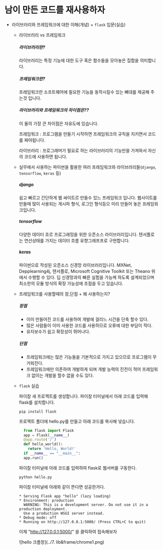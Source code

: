# 남이 만든 코드를 재사용하자 
+ 라이브러리와 프레임워크에 대한 이해(개념) + `flask` 입문(실습)

  - 라이브러리 vs 프레임워크
    ##### 라이브러리란?
    라이브러리는 특정 기능에 대한 도구 혹은 함수들을 모아놓은 집합을 의미합니다.
    ##### 프레임워크란?
    프레임워크란 소프트웨어에 필요한 기능을 동작시킬수 있는 뼈대를 제공해 주는것 입니다.
    ##### 라이브러리와 프레임워크의 차이점은??
    이 둘의 가장 큰 차이점은 자유도에 있습니다.
    
      프레임워크 : 프로그램을 만들기 시작하면 프레임워크의 규칙을 지키면서 코드를 짜야됩니다.
      
      라이브러리 : 프로그래머가 필요로 하는 라이브러리의 기능만을 가져와서 자신의 코드에 사용하면 됩니다.
    
    
  - 실무에서 사용하는 파이썬을 활용한 여러 프레임워크와 라이브러리들(`django`, `tensorflow`, `keras` 등)
    ##### django
    쉽고 빠르고 간단하게 웹 싸이트르 만들수 있느 프레임워크 입니다.
    웹사이트를 만들때 많이 사용되는 게시파 형식, 로그인 형식등으 미리 만들어 놓은 프레임워크입니다.
    
    ##### tensorflow
    다양한 데이터 흐르 프로그래밍을 위한 오픈소스 라이브러리입니다.
    텐서플로는 연산상태를 가지는 데이터 흐름 유향그래프프로 구현합니다.
    
    ##### keras
    파이썬으로 작성된 오픈소스 신경망 라이브러리입니다.
    MXNet, Depplearning4j, 텐서플로, Microsoft Cognitive Toolkit 또는 Theano 위에서 수행할 수 있다.
    딥 신경망과의 빠른 실험을 가능케 하도록 설계되었으며 최소한의 모듈 방식의 확장 가능성에 초점을 두고 있습니다.
    
    
  - 프레임워크를 사용할때의 장,단점 + 왜 사용하는지?
     ##### 장점
     * 이미 만들어진 코드를 사용하여 개발에 걸리느 시간을 단축 할수 있다.
     * 많은 사람들이 이미 사용한 코드를 사용하므로 오류에 대한 부담이 적다.
     * 유지보수가 쉽고 확장성이 뛰어나다.
     
     ##### 단점
     * 프레임워크에는 많은 기능들을 기본적으로 가지고 있으므로 프로그램이 무거워진다.
     * 프레임워크에만 의존하여 개발하게 되며 개발 능력의 진전이 적어 프레임워크 없이는 개발을 할수 없을 수도 있다.
     
     
  - `flask` 실습  
    
    파이참 새 프로젝트를 생성합니다.
    파이참 터미널에서 아래 코드를 입력해 flask를 설치합니다.
    ```
    pip install flask
    ```
    
    프로젝트 폴더에 hello.py를 만들고 아래 코드를 복사해 넣습니다.
    ```python
      from flask import Flask
      app = Flask(__name__)
      @app.route('/')
      def hello_world():
        return 'Hello, World!'
      if __name__ == "__main__":              
      app.run()
    ```
      
    파이참 터미널에 아래 코드를 입력하여 flask로 웹서버를 구동한다.
    ```
    python hello.py
    ```
    
    파이참 터미널에 아래와 같이 뜬다면 성공한거다.
    ```
    * Serving Flask app "hello" (lazy loading)
    * Environment: production
      WARNING: This is a development server. Do not use it in a production deployment.
      Use a production WSGI server instead.
    * Debug mode: off
    * Running on http://127.0.0.1:5000/ (Press CTRL+C to quit)
    ```
    
    이제 "http://127.0.0.1:5000/" 을 클릭하여 접속해보자
    
    ![hello 크롬창](../7. lib&frame/chrome1.png)
